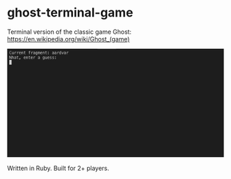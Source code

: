 # ghost-terminal-game

Terminal version of the classic game Ghost: https://en.wikipedia.org/wiki/Ghost_(game)

![](ghost_demo.gif)

Written in Ruby. Built for 2+ players.

